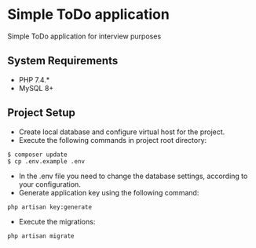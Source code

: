 # Simple ToDo application
Simple ToDo application for interview purposes

## System Requirements

- PHP 7.4.*
- MySQL 8+ 

## Project Setup

- Create local database and configure virtual host for the  project.
- Execute the following commands in project root directory:

```
$ composer update
$ cp .env.example .env
```

- In the .env file you need to change the database settings, according to your configuration.
- Generate application key using the following command:

```
php artisan key:generate
```

- Execute the migrations:

```bash
php artisan migrate
```
